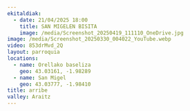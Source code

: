 ```yaml
---
ekitaldiak:
  - date: 21/04/2025 18:00
    title: SAN MIGELEN BISITA
    image: /media/Screenshot_20250419_111110_OneDrive.jpg
image: /media/Screenshot_20250330_004022_YouTube.webp
video: 853drMvd_2Q
layout: parroquia
locations:
  - name: Orellako baseliza
    geo: 43.03161, -1.98289
  - name: San Migel
    geo: 43.03777, -1.98410
title: arribe
valley: Araitz
---
```

